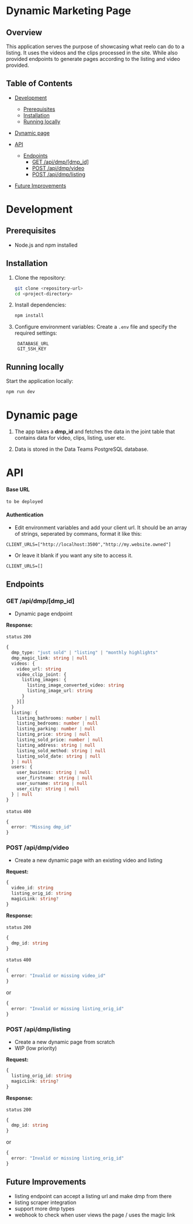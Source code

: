 # Dynamic Marketing Page

## Overview

This application serves the purpose of showcasing what reelo can do to a listing. It uses the videos and the clips processed in the site. While also provided endpoints to generate pages according to the listing and video provided.

## Table of Contents

- [Development](#development)

  - [Prerequisites](#prerequisites)
  - [Installation](#installation)
  - [Running locally](#running-locally)

- [Dynamic page](#dynamic-page)

- [API](#api)

  - [Endpoints](#endpoints)
    - [GET /api/dmp/[dmp_id]](#get-api-dmp-id)
    - [POST /api/dmp/video](#post-api-dmp-video)
    - [POST /api/dmp/listing](#post-api-dmp-listing)

- [Future Improvements](#future-improvements)

# Development

## Prerequisites

- Node.js and npm installed

## Installation

1. Clone the repository:
   ```sh
   git clone <repository-url>
   cd <project-directory>
   ```
2. Install dependencies:
   ```sh
   npm install
   ```
3. Configure environment variables:
   Create a `.env` file and specify the required settings:

   ```env
    DATABASE_URL
    GIT_SSH_KEY
   ```

## Running locally

Start the application locally:

```sh
npm run dev

```

# Dynamic page

1. The app takes a **dmp_id** and fetches the data in the joint table that contains data for video, clips, listing, user etc.

2. Data is stored in the Data Teams PostgreSQL database.

# API

#### Base URL

```
to be deployed
```

#### Authentication

- Edit environment variables and add your client url. It should be an array of strings, seperated by commans, format it like this:

```env
CLIENT_URLS=["http://localhost:3500","http://my.website.owned"]
```

- Or leave it blank if you want any site to access it.

```env
CLIENT_URLS=[]
```

## Endpoints

### GET /api/dmp/[dmp_id]

- Dynamic page endpoint

**Response:**

`status` `200`

```ts
{
  dmp_type: "just sold" | "listing" | "monthly highlights"
  dmp_magic_link: string | null
  videos: {
    video_url: string
    video_clip_joint: {
      listing_images: {
        listing_image_converted_video: string
        listing_image_url: string
      }
    }[]
  }
  listing: {
    listing_bathrooms: number | null
    listing_bedrooms: number | null
    listing_parking: number | null
    listing_price: string | null
    listing_sold_price: number | null
    listing_address: string | null
    listing_sold_method: string | null
    listing_sold_date: string | null
  } | null
  users: {
    user_business: string | null
    user_firstname: string | null
    user_surname: string | null
    user_city: string | null
  } | null
}
```

`status` `400`

```ts
{
  error: "Missing dmp_id"
}
```

### POST /api/dmp/video

- Create a new dynamic page with an existing video and listing

**Request:**

```ts
{
  video_id: string
  listing_orig_id: string
  magicLink: string?
}
```

**Response:**

`status` `200`

```ts
{
  dmp_id: string
}
```

`status` `400`

```ts
{
  error: "Invalid or missing video_id"
}
```

or

```ts
{
  error: "Invalid or missing listing_orig_id"
}
```

### POST /api/dmp/listing

- Create a new dynamic page from scratch
- WIP (low priority)

**Request:**

```ts
{
  listing_orig_id: string
  magicLink: string?
}
```

**Response:**

`status` `200`

```ts
{
  dmp_id: string
}
```

or

```ts
{
  error: "Invalid or missing listing_orig_id"
}
```

## Future Improvements

- listing endpoint can accept a listing url and make dmp from there
- listing scraper integration
- support more dmp types
- webhook to check when user views the page / uses the magic link
